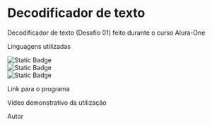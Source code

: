 # Decodificador de texto
Decodificador de texto (Desafio 01) feito durante o curso Alura-One


Linguagens utilizadas

<img alt="Static Badge" src="https://img.shields.io/badge/JavaScript-color?color=%23F5EF01"> <br>
<img alt="Static Badge" src="https://img.shields.io/badge/Html-color?color=%23F57301"> <br>
<img alt="Static Badge" src="https://img.shields.io/badge/CSS-color?color=%23252CF5">




Link para o programa

Vídeo demonstrativo da utilização

Autor
